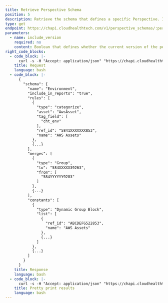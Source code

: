 ```yaml
---
title: Retrieve Perspective Schema
position: 5
description: Retrieve the schema that defines a specific Perspective. Identify the specific Perspective by its ID. See [How to Get Perspective ID](#perspectivesget-perspective-id).
type: get
endpoint: https://chapi.cloudhealthtech.com/v1/perspective_schemas/:perspective-id
parameters:
  - name: include_version
    required: no
    content: Boolean that defines whether the current version of the perspective is returned in the response.
right_code_blocks:
  - code_block: |-
      curl -s -H "Accept: application/json" "https://chapi.cloudhealthtech.com/v1/perspective_schemas/<perspective_id>?api_key=<api_key>"
    title: Request
    language: bash
  - code_block: |-
      {
        "schema": {
          "name": "Environment",
          "include_in_reports": "true",
          "rules": [
            {
              "type": "categorize",
              "asset": "AwsAsset",
              "tag_field": [
                "cht_env"
              ],
              "ref_id": "5841XXXXXXX853",
              "name": "AWS Assets"
            },
            {...}
          ],
          "merges": [
            {
              "type": "Group",
              "to": "584XXXXX39263",
              "from": [
                "584YYYYYY9283"
              ]
            },
            {...}
          ],
          "constants": [
            {
              "type": "Dynamic Group Block",
              "list": [
                {
                  "ref_id": "ABCDEFG522853",
                  "name": "AWS Assets"
                },
                {...}
              ]
            },
            {...}
          ]
        }
      }
    title: Response
    language: bash
  - code_block: |-
      curl -s -H "Accept: application/json" "https://chapi.cloudhealthtech.com/v1/perspective_schemas/<perspective_id>?api_key=<api_key>" | python -m json.tool
    title: Pretty print results
    language: bash
---
```

